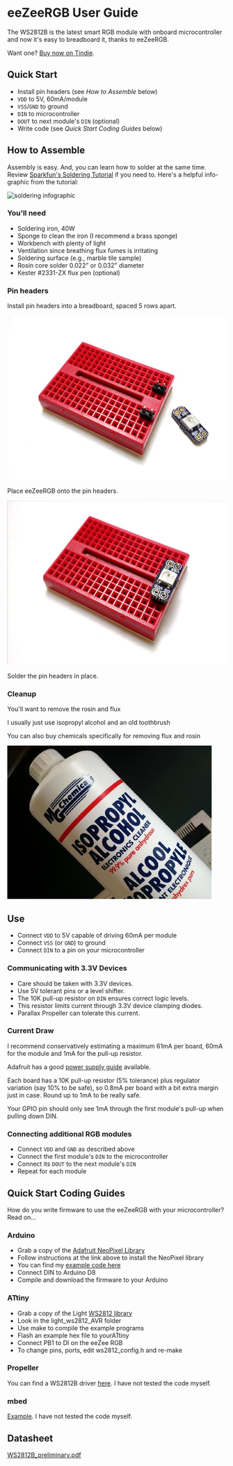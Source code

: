 # eeZeeRGB User Guide
The WS2812B is the latest smart RGB module with onboard microcontroller and now it's easy to breadboard it, thanks to eeZeeRGB.

Want one? [Buy now on Tindie](https://www.tindie.com/products/bot_thoughts/eezee-rgb-led/).

## Quick Start

* Install pin headers (see *How to Assemble* below)
* ```VDD``` to 5V, 60mA/module
* ```VSS```/```GND``` to ground
* ```DIN``` to microcontroller
* ```DOUT``` to next module's ```DIN``` (optional)
* Write code (see *Quick Start Coding Guides* below)

## How to Assemble

Assembly is easy. And, you can learn how to solder at the same time. Review [Sparkfun's Soldering Tutorial](https://learn.sparkfun.com/tutorials/how-to-solder---through-hole-soldering) if you need to. Here's a helpful info-graphic from the tutorial:

![soldering infographic](https://cdn.sparkfun.com/assets/c/d/a/a/9/523b1189757b7fb36e8b456b.jpg)

### You'll need
* Soldering iron, 40W
* Sponge to clean the iron (I recommend a brass sponge)
* Workbench with plenty of light
* Ventilation since breathing flux fumes is irritating
* Soldering surface (e.g., marble tile sample)
* Rosin core solder 0.022” or 0.032” diameter
* Kester #2331-ZX flux pen (optional)

### Pin headers

Install pin headers into a breadboard, spaced 5 rows apart.

![assembly 1](images/eezeergb1.jpg)

Place eeZeeRGB onto the pin headers.

![assembly 2](images/eezeergb2.jpg)

Solder the pin headers in place.

### Cleanup

You'll want to remove the rosin and flux

I usually just use isopropyl alcohol and an old toothbrush

You can also buy chemicals specifically for removing flux and rosin

![insert pin headers](images/assembly_isopropyl.jpg)

## Use

  * Connect ```VDD``` to 5V capable of driving 60mA per module
  * Connect ```VSS``` (or ```GND```) to ground
  * Connect ```DIN``` to a pin on your microcontroller

### Communicating with 3.3V Devices

  * Care should be taken with 3.3V devices.
  * Use 5V tolerant pins or a level shifter.
  * The 10K pull-up resistor on ```DIN``` ensures correct logic levels.
  * This resistor limits current through 3.3V device clamping diodes.
  * Parallax Propeller can tolerate this current.

### Current Draw

I recommend conservatively estimating a maximum 61mA per board, 60mA for the module and 1mA for the pull-up resistor.

Adafruit has a good [power supply guide](https://learn.adafruit.com/adafruit-neopixel-uberguide/power) available.

Each board has a 10K pull-up resistor (5% tolerance) plus regulator variation (say 10% to be safe), so 0.8mA per board  with a bit extra margin just in case. Round up to 1mA to be really safe.

Your GPIO pin should only see 1mA through the first module's pull-up when pulling down DIN.

### Connecting additional RGB modules

  * Connect ```VDD``` and ```GND``` as described above
  * Connect the first module's ```DIN``` to the microcontroller
  * Connect its ```DOUT``` to the next module's ```DIN```
  * Repeat for each module

## Quick Start Coding Guides

How do you write firmware to use the eeZeeRGB with your microcontroller? Read on...

### Arduino

  * Grab a copy of the [Adafruit NeoPixel Library](http://github.com/adafruit/Adafruit_NeoPixel/)
  * Follow instructions at the link above to install the NeoPixel library
  * You can find my [example code here](https://code.google.com/p/bot-thoughts-eezee/source/browse/#svn%2Ftrunk%2FeeZeeRGB%2Ffirmware)
  * Connect DIN to Arduino D8
  * Compile and download the firmware to your Arduino

### ATtiny

  * Grab a copy of the Light [WS2812 library](https://github.com/cpldcpu/light_ws2812)
  * Look in the light\_ws2812\_AVR folder
  * Use make to compile the example programs
  * Flash an example hex file to yourATtiny
  * Connect PB1 to DI on the eeZee RGB
  * To change pins, ports, edit ws2812\_config.h and re-make

### Propeller

You can find a WS2812B driver [here](http://obex.parallax.com/object/703). I have not tested the code myself.

### mbed

[Example](http://mbed.org/users/okini3939/code/LEDTape_WS2812/). I have not tested the code myself.

## Datasheet

[WS2812B\_preliminary.pdf](http://www.mikrocontroller.net/attachment/180459/WS2812B_preliminary.pdf)
